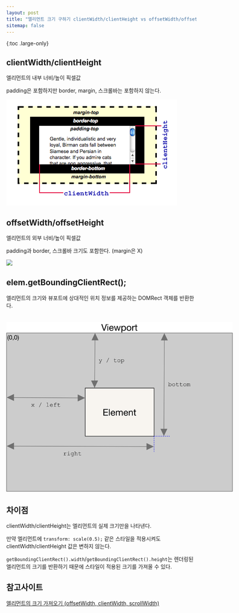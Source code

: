 ```yaml
---
layout: post
title: "엘리먼트 크기 구하기 clientWidth/clientHeight vs offsetWidth/offsetHeight vs getBoundingClientRect()"
sitemap: false
---
```


{:toc .large-only}

## clientWidth/clientHeight

엘리먼트의 내부 너비/높이 픽셀값

padding은 포함하지만 border, margin, 스크롤바는 포함하지 않는다.

<img src="/assets/img/blog/2022-06-16-getBoundingClientRect_01.png">

## offsetWidth/offsetHeight

엘리먼트의 외부 너비/높이 픽셀값

padding과 border, 스크롤바 크기도 포함한다. (margin은 X)

<img src="/assets/img/blog/2022-06-16-getBoundingClientRect_03.png">

## elem.getBoundingClientRect();

엘리먼트의 크기와 뷰포트에 상대적인 위치 정보를 제공하는 DOMRect 객체를 반환한다.

<img src="/assets/img/blog/2022-06-16-getBoundingClientRect_02.png" style="max-width: 600px;margin-top:20px;">

## 차이점

clientWidth/clientHeight는 엘리먼트의 실제 크기만을 나타낸다.

만약 엘리먼트에 `transform: scale(0.5);` 같은 스타일을 적용시켜도 clientWidth/clientHeight 값은 변하지 않는다.

`getBoundingClientRect().width`/`getBoundingClientRect().height`는 렌더링된 엘리먼트의 크기를 반환하기 때문에 스타일이 적용된 크기를 가져올 수 있다.

## 참고사이트

[엘리먼트의 크기 가져오기 (offsetWidth, clientWidth, scrollWidth)](https://ohgyun.com/571)
